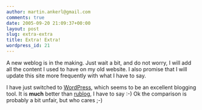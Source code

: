 ```yaml
---
author: martin.ankerl@gmail.com
comments: true
date: 2005-09-20 21:09:37+00:00
layout: post
slug: extra-extra
title: Extra! Extra!
wordpress_id: 21
---
```


	

A new weblog is in the making. Just wait a bit, and do not worry, I will add all the content I used to have on my old website. I also promise that I will update this site more frequently with what I have to say.


	

I have just switched to [WordPress](http://wordpress.org/), which seems to be an excellent blogging tool. It is **much** better than [rublog](http://rubyforge.org/projects/rublog/), I have to say :-)  Ok the comparison is probably a bit unfair, but who cares ;-) 
